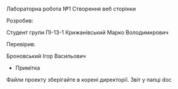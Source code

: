 Лабораторна робота №1
Створення веб сторінки

Розробив:

Студент групи ПІ-13-1 Крижанівський Марко Володимирович

Перевірив:

Броновський Ігор Васильович

* Примітка

Файли проекту зберігайте в корені директорії. Звіт у папці doc